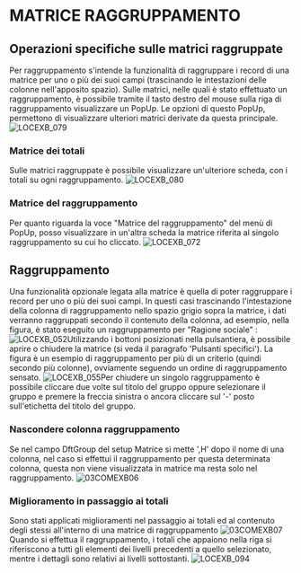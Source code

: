 # MATRICE RAGGRUPPAMENTO

## Operazioni specifiche sulle matrici raggruppate
Per raggruppamento s'intende la funzionalità di raggruppare i record di una matrice per uno o più dei suoi campi (trascinando le intestazioni delle colonne nell'apposito spazio).
Sulle matrici, nelle quali è stato effettuato un raggruppamento, è possibile tramite il tasto destro del mouse sulla riga di raggruppamento visualizzare un PopUp. Le opzioni di questo PopUp, permettono di visualizzare ulteriori matrici derivate da questa principale.
![LOCEXB_079](https://doc.smeup.com/immagini/MBDOC_OPE-LOCEXB_A5/LOCEXB_079.png)
### Matrice dei totali
Sulle matrici raggruppate è possibile visualizzare un'ulteriore scheda, con i totali su ogni raggruppamento.
![LOCEXB_080](https://doc.smeup.com/immagini/MBDOC_OPE-LOCEXB_A5/LOCEXB_080.png)
### Matrice del raggruppamento
Per quanto riguarda la voce "Matrice del raggruppamento" del menù di PopUp, posso visualizzare in un'altra scheda la matrice riferita al singolo raggruppamento su cui ho cliccato.
![LOCEXB_072](https://doc.smeup.com/immagini/MBDOC_OPE-LOCEXB_A5/LOCEXB_072.png)
## Raggruppamento
Una funzionalità opzionale legata alla matrice è quella di poter raggruppare i record per uno o più dei suoi campi. In questi casi trascinando l'intestazione della colonna di raggruppamento nello spazio grigio sopra la matrice, i dati verranno raggruppati secondo il contenuto della colonna, ad esempio, nella figura, è stato eseguito un raggruppamento per "Ragione sociale" : 
![LOCEXB_052](https://doc.smeup.com/immagini/MBDOC_OPE-LOCEXB_A5/LOCEXB_052.png)Utilizzando i bottoni posizionati nella pulsantiera, è possibile aprire o chiudere la matrice (si veda il paragrafo 'Pulsanti specifici').
La figura è un esempio di raggruppamento per più di un criterio (quindi secondo più colonne), ovviamente seguendo un ordine di raggruppamento sensato.
![LOCEXB_055](https://doc.smeup.com/immagini/MBDOC_OPE-LOCEXB_A5/LOCEXB_055.png)Per chiudere un singolo raggruppamento è possibile cliccare due volte sul titolo del gruppo oppure selezionare il gruppo e premere la freccia sinistra o ancora cliccare sul '-' posto sull'etichetta del titolo del gruppo.

### Nascondere colonna raggruppamento
Se nel campo DftGroup del setup Matrice si mette ',H' dopo il nome di una colonna, nel caso si effettui il raggruppamento per questa determinata colonna, questa non viene visualizzata in matrice ma resta solo nel raggruppamento.
![03COMEXB06](https://doc.smeup.com/immagini/MBDOC_OPE-LOCEXB_A5/03COMEXB06.png)
### Miglioramento in passaggio ai totali
Sono stati applicati miglioramenti nel passaggio ai totali ed al contenuto degli stessi all'interno di una matrice di raggruppamento
![03COMEXB07](https://doc.smeup.com/immagini/MBDOC_OPE-LOCEXB_A5/03COMEXB07.png)Quando si effettua il raggruppamento, i totali che appaiono nella riga si riferiscono a tutti gli elementi dei livelli precedenti a quello selezionato, mentre i dettagli sono relativi ai livelli sottostanti.
![LOCEXB_094](https://doc.smeup.com/immagini/MBDOC_OPE-LOCEXB_A5/LOCEXB_094.png)
